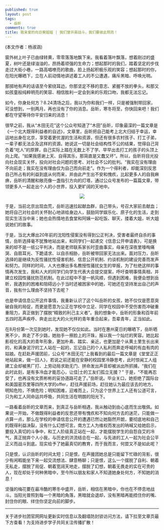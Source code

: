 ```yaml
---
published: true
layout: post
tags:
  - 岳昕
comments: true
title: 致亲爱的向日葵姐姐 | 我们曾并肩战斗，我们要彼此照亮！
---
```

(本文作者：杨淑涵)

窗外树上叶子已由绿转黄，零零落落地飘下来。我看着落叶飘落，想着刚过的盛夏，树叶还是绿油油的，昂扬着顽强的生命力；想起那时的我们，踏着坚定的步伐走过大街小巷，一路高唱嘹亮的歌曲，脸上扬起积极乐观的笑容；想起那时的你，在阳光曝晒下，立在人前动情地讲述着工人的不公遭遇，痛斥黑暗、呼唤光明。

那掷地有声的话语至今萦绕耳边，你那坚定不移的意志、紧握不放的拳头，和那又如孩童般纯粹明亮的笑容、相信胜利一定会到来的乐观口吻，我都无法忘记。

如今，你身处何方？8.24清场之后，我以为你和我们一样，只是被强制带回家，可没想到，一别两月，再也没有了你的消息。岳昕，寒冬将至，你快回来吧！我们都在守望等待你平安归来的消息！

很早之前，我从“木田无花”这个公众号知道了“木田”岳昕，印象最深的一篇文章是《一个北大既得利益者的自述》，文章里，岳昕把自己能考上北大归结于幸运，幸运地出身在北京，享受着更优渥的生活和资源，但还有很多农村孩子、打工子弟，一辈子都无法企及这样的资源。她说这一切是社会结构性不公的结果，觉得自己背负着“吃人”的原罪，自己实际上踏在无数上不了学、早早出去打工的孩子的头顶上向上爬。“如果我感谢上天、自得其乐，那简直是又蠢又坏”。所以，岳昕将目光投向社会现实关怀，投向对社会问题的思考、对社会不公的批判。“我实在没有理由不向前走；我实在没有理由仅为自己而向前走”。作为一个得利者，却能深刻反思自己所占有的利益到底从何而来，并由此产生出不安和愧疚，比起更多人的自我麻痹，岳昕的清醒和敞亮像一盏指引方向的灯塔，通过公众号发布的一篇篇文章，带领更多人一起走出个人的小世界，投入更旷阔的天地中。

<div style="text-align:center">
<img src="https://i.loli.net/2018/10/23/5bce72f79bdb6.jpg">
</div>

于是，当前北京出现血荒，岳昕迅速拉起献血群，自己带头，号召大家前去献血；她将自己对社会的关怀耐心地讲给身边人，鼓励同学娱乐化、原子化的生活，走到现实生活当中来；她也会热情地去食堂和阿姨一起吃饭、聊天，搂着大姐，听大姐说她们的故事。

于是，当北大爆出20年前的沈阳性侵案没有得到公正判决，受害者最终自杀的事情，岳昕选择毫不犹豫地站出来，和同学们一起递交《信息公开申请表》，可是换来的却不是一纸公平判决，而是老师联系家长时歪曲事实，母亲在深夜里嚎啕痛哭、自扇耳光、下跪请求、以自杀相胁，岳昕被带回家无法出来。面对压力，岳昕选择的是继续为反性骚扰性侵害机制、信息公开机制、约谈机制的建设完善而发声和努力。同样的时间，人大也爆出多名教授性骚扰女生的举报，为了杜绝这样的事情再次发生，我和人大的同学们向学生代表大会提交提案，呼吁查明事情真相，并建立校园性骚扰防范机制。在此过程中不是一帆风顺，但遇到困难，我便会想到岳昕，我遇到的困难和阻碍远小于当时还被困家中的她，可她还在坚持发出自己的声音，我有什么理由不坚持下去呢？

也是申请信息公开这件事情，我重新认识了这个叫岳昕的女孩，她不仅仅是愿意突破自我的局促，而更是愿意为公正在学校中立足、同学在校园中不受伤害而冲破重重阻力，真正做到了摆脱“精致的利己主义者”。我的想象中，岳昕的形象和百年前五四时高声疾呼、奔走出北大的火光样的青年重合起来，吾辈青年，正当如此。

在8月份第一次见到她时，发现她不仅仅如此。当时在惠州夏日的曝晒下，岳昕晒黑不少，奔走了不少路，她抬手一擦脸上的汗珠，报以我一个灿烂的笑容。她比起影视化的高大的青年形象，更加朴素、踏实、亲近，也更加是个从黄土里生长出来的，和满身泥泞的工人站在一起的，忘记自己的个人私利而奔走呼喊的有血有肉的姑娘。在赶赴声援团前，公众号“木田无花”上我看到的最后一篇文章是《堂堂正正地站起来，做一回人》，若说之前还能在安静的校园里冷静思考，此时惊闻工人组建工会却被黑厂打、上劳动局求助无门、拼命发出声音却被派出所抓捕，“我们在此时此刻，是有多冷血才能忍心，让佳|士的工友们孤立无援？”
于是，“不能再忍受了，也再没有文质彬彬的妥协道路可走了。”岳昕说。毕业关口，她拒绝了国际台和美国密苏里等四所大学的offer，赶往声援前场，赶往她认为最应该去的地方。明知危险，不惧危险；明知困难，迎难而上，只为这个世界上工人还有公道可言，只为和工人同命运共呼吸，共同生活在明朗的阳光下。

一路看着岳昕的文章而来，到真正与岳昕相遇，我从触动到由心底而生出敬佩。如果说一开始，不做既得利益者的反思还带有愧疚和不知向何方去的迷茫，只能做一点算一点，那么在学校的申请信息公开的遭遇已然让她豁然开朗，要彻底地和自己的既得利益决裂，没有什么幻想可言。南方工人为维权而发出的呐喊又给她启示，要投入真切的斗争中，和工人阶级真正站在一起，才能摆脱学生的自怨自艾的冷气，真正抛弃个人小我，与历史的洪流结合在一起，与先进的工人一起为社会公平正义而战斗到底。现实给予了她最真切的教育，而于我而言，何尝又不是如此呢？

只是恨，认识岳昕的时间太短；只是恨，在声援团她总是只能留下忙碌的背影，很少有闲暇能坐下来一起交流想法、肆意畅聊；只是恨，这么一个摆脱了自利、朝着无私走，摆脱了局促、朝着宽阔天地走，摆脱了幻想，朝着无畏走的实在可贵的人，现在却处于何种黑暗中，至今所以朋友和家人不知道她身处何方，不知她的消息！

坚强的梅花要在最冷酷的寒冬中盛开，岳昕，相信在黑暗中，你也在不停息地战斗。当阳光普照到每一个黑暗的角落，黑暗就会退却，没有黑暗再能捂住你的嘴、封住你的眼、绊住你坚定向前的脚步。


---
关于进步社团官网网址更新实时信息以及翻墙防封锁访问方法，请下拉至文章页最下方查看！为支持进步学子共同关注传播扩散！
